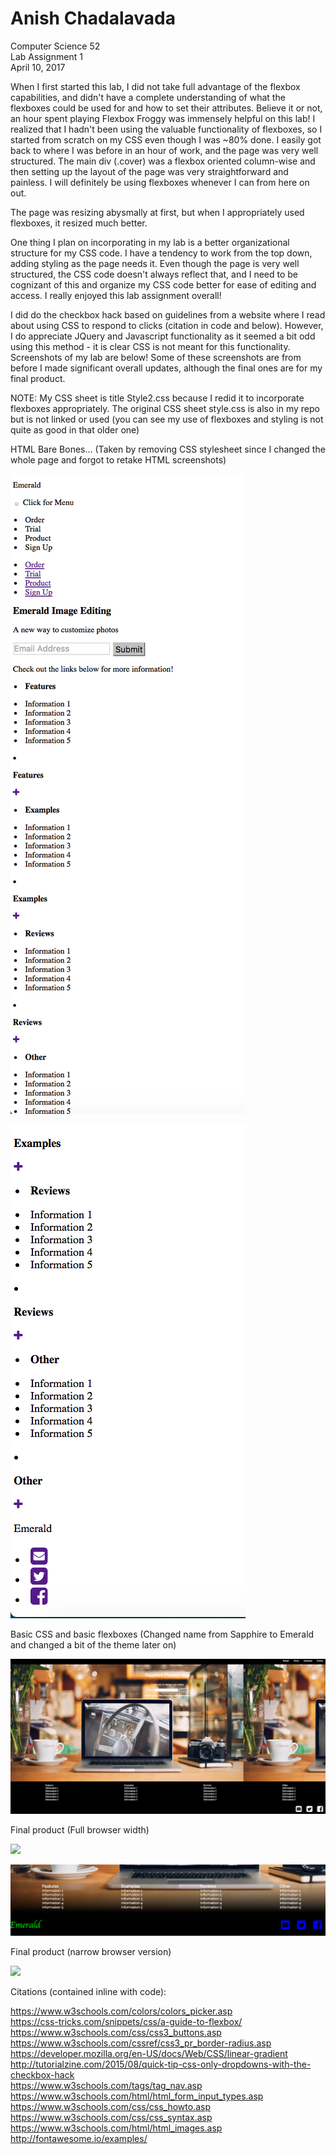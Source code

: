 # Anish Chadalavada
Computer Science 52  
Lab Assignment 1  
April 10, 2017

When I first started this lab, I did not take full advantage of the flexbox capabilities, and didn't have a complete understanding of what the flexboxes could be used for and how to set their attributes. Believe it or not, an hour spent playing Flexbox Froggy was immensely helpful on this lab! I realized that I hadn't been using the valuable functionality of flexboxes, so I started from scratch on my CSS even though I was ~80% done. I easily got back to where I was before in an hour of work, and the page was very well structured. The main div (.cover) was a flexbox oriented column-wise and then setting up the layout of the page was very straightforward and painless. I will definitely be using flexboxes whenever I can from here on out.

The page was resizing abysmally at first, but when I appropriately used flexboxes, it resized much better.

One thing I plan on incorporating in my lab is a better organizational structure for my CSS code. I have a tendency to work from the top down, adding styling as the page needs it. Even though the page is very well structured, the CSS code doesn't always reflect that, and I need to be cognizant of this and organize my CSS code better for ease of editing and access. I really enjoyed this lab assignment overall!

I did do the checkbox hack based on guidelines from a website where I read about using CSS to respond to clicks (citation in code and below). However, I do appreciate JQuery and Javascript functionality as it seemed a bit odd using this method - it is clear CSS is not meant for this functionality. Screenshots of my lab are below! Some of these screenshots are from before I made significant overall updates, although the final ones are for my final product.

NOTE: My CSS sheet is title Style2.css because I redid it to incorporate flexboxes appropriately. The original CSS sheet style.css is also in my repo but is not linked or used (you can see my use of flexboxes and styling is not quite as good in that older one)

HTML Bare Bones...
(Taken by removing CSS stylesheet since I changed the whole page and forgot to retake HTML screenshots)

![](images/HTML1.png)

![](images/HTML2.png)

Basic CSS and basic flexboxes (Changed name from Sapphire to Emerald and changed a bit of the theme later on)

![](images/part2.png)

Final product (Full browser width)

![](images/Final1.png)

![](images/Final2.png)

Final product (narrow browser version)

![](images/narrow.png)

Citations (contained inline with code):

https://www.w3schools.com/colors/colors_picker.asp  
https://css-tricks.com/snippets/css/a-guide-to-flexbox/  
https://www.w3schools.com/css/css3_buttons.asp  
https://www.w3schools.com/cssref/css3_pr_border-radius.asp  
https://developer.mozilla.org/en-US/docs/Web/CSS/linear-gradient  
http://tutorialzine.com/2015/08/quick-tip-css-only-dropdowns-with-the-checkbox-hack  
https://www.w3schools.com/tags/tag_nav.asp  
https://www.w3schools.com/html/html_form_input_types.asp  
https://www.w3schools.com/css/css_howto.asp  
https://www.w3schools.com/css/css_syntax.asp  
https://www.w3schools.com/html/html_images.asp  
http://fontawesome.io/examples/  

